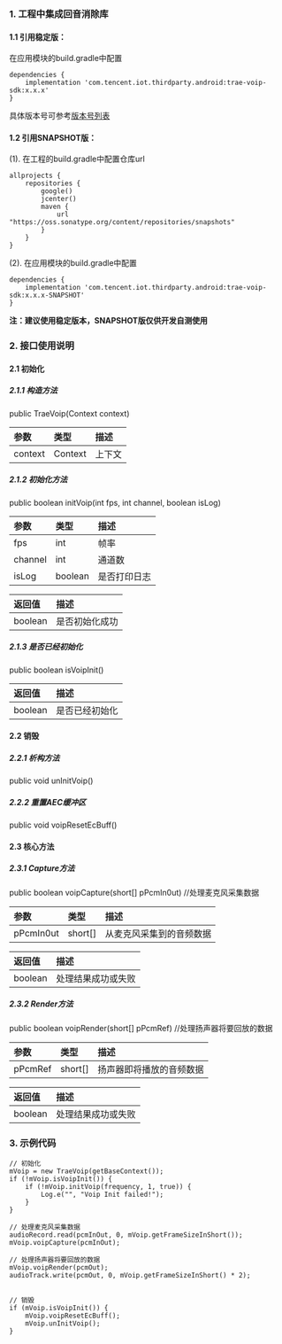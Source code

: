 ### 1. 工程中集成回音消除库

#### 1.1 引用稳定版：

在应用模块的build.gradle中配置
```
dependencies {
    implementation 'com.tencent.iot.thirdparty.android:trae-voip-sdk:x.x.x'
}
```
具体版本号可参考[版本号列表](https://search.maven.org/search?q=trae-voip-sdk)

#### 1.2 引用SNAPSHOT版：

(1). 在工程的build.gradle中配置仓库url
```
allprojects {
    repositories {
        google()
        jcenter()
        maven {
            url "https://oss.sonatype.org/content/repositories/snapshots"
        }
    }
}
```
(2). 在应用模块的build.gradle中配置
```
dependencies {
    implementation 'com.tencent.iot.thirdparty.android:trae-voip-sdk:x.x.x-SNAPSHOT'
}
```

**注：建议使用稳定版本，SNAPSHOT版仅供开发自测使用**


### 2. 接口使用说明

#### 2.1 初始化

##### 2.1.1 构造方法

public TraeVoip(Context context)

| 参数 | 类型 | 描述 |
|:-|:-|:-|
| context | Context | 上下文 |

##### 2.1.2 初始化方法

public boolean initVoip(int fps, int channel, boolean isLog)

| 参数 | 类型 | 描述 |
|:-|:-|:-|
| fps | int | 帧率 |
| channel | int | 通道数 |
| isLog | boolean | 是否打印日志 |

| 返回值 | 描述 |
|:-|:-|
| boolean | 是否初始化成功 |

##### 2.1.3 是否已经初始化

public boolean isVoipInit()

| 返回值 | 描述 |
|:-|:-|
| boolean | 是否已经初始化 |

#### 2.2 销毁

##### 2.2.1 析构方法

public void unInitVoip()

##### 2.2.2 重置AEC缓冲区

public void voipResetEcBuff()

#### 2.3 核心方法

##### 2.3.1 Capture方法

public boolean voipCapture(short[] pPcmIn0ut) //处理麦克风采集数据

| 参数 | 类型 | 描述 |
|:-|:-|:-|
| pPcmIn0ut | short[] | 从麦克风采集到的音频数据 |

| 返回值 | 描述 |
|:-|:-|
| boolean | 处理结果成功或失败 |

##### 2.3.2 Render方法

public boolean voipRender(short[] pPcmRef) //处理扬声器将要回放的数据

| 参数 | 类型 | 描述 |
|:-|:-|:-|
| pPcmRef | short[] | 扬声器即将播放的音频数据 |

| 返回值 | 描述 |
|:-|:-|
| boolean | 处理结果成功或失败 |



### 3. 示例代码

```
// 初始化
mVoip = new TraeVoip(getBaseContext());
if (!mVoip.isVoipInit()) {
    if (!mVoip.initVoip(frequency, 1, true)) {
        Log.e("", "Voip Init failed!");
    }
}

// 处理麦克风采集数据
audioRecord.read(pcmInOut, 0, mVoip.getFrameSizeInShort());
mVoip.voipCapture(pcmInOut);

// 处理扬声器将要回放的数据
mVoip.voipRender(pcmOut);
audioTrack.write(pcmOut, 0, mVoip.getFrameSizeInShort() * 2);


// 销毁
if (mVoip.isVoipInit()) {
    mVoip.voipResetEcBuff();
    mVoip.unInitVoip();
}
```

